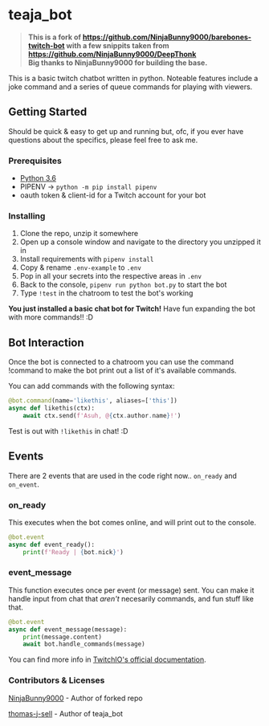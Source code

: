 
# teaja_bot

>**This is a fork of https://github.com/NinjaBunny9000/barebones-twitch-bot with a few snippits taken from https://github.com/NinjaBunny9000/DeepThonk**
><br>
>**Big thanks to NinjaBunny9000 for building the base.**

This is a basic twitch chatbot written in python. Noteable features include a joke command and a series of queue commands for playing with viewers.

## Getting Started

Should be quick & easy to get up and running but, ofc, if you ever have questions about the specifics, please feel free to ask me.

### Prerequisites
- [Python 3.6](https://www.python.org/downloads/release/python-368/)
- PIPENV -> `python -m pip install pipenv`
- oauth token & client-id for a Twitch account for your bot

### Installing
1. Clone the repo, unzip it somewhere
2. Open up a console window and navigate to the directory you unzipped it in
3. Install requirements with `pipenv install`
4. Copy & rename `.env-example` to `.env`
5. Pop in all your secrets into the respective areas in `.env`
6. Back to the console, `pipenv run python bot.py` to start the bot
7. Type `!test` in the chatroom to test the bot's working

**You just installed a basic chat bot for Twitch!** Have fun expanding the bot with more commands!! :D

## Bot Interaction
Once the bot is connected to a chatroom you can use the command !command to make the bot print out a list of it's available commands.

You can add commands with the following syntax:

```python
@bot.command(name='likethis', aliases=['this'])
async def likethis(ctx):
    await ctx.send(f'Asuh, @{ctx.author.name}!')
```

Test is out with `!likethis` in chat! :D

## Events

There are 2 events that are used in the code right now.. `on_ready` and `on_event`.

### on_ready
This executes when the bot comes online, and will print out to the console. 
```python
@bot.event
async def event_ready():
    print(f'Ready | {bot.nick}')
```

### event_message
This function executes once per event (or message) sent. You can make it handle input from chat that *aren't* necesarily commands, and fun stuff like that.

```python
@bot.event
async def event_message(message):
    print(message.content)
    await bot.handle_commands(message)
```

You can find more info in [TwitchIO's official documentation](https://twitchio.readthedocs.io/en/rewrite/twitchio.html).


### Contributors & Licenses

[NinjaBunny9000](https://github.com/NinjaBunny9000) - Author of forked repo

[thomas-j-sell](https://github.com/thomas-j-sell) - Author of teaja_bot

